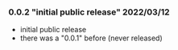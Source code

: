 ### 0.0.2 "initial public release" 2022/03/12

 * initial public release
 * there was a "0.0.1" before (never released)

